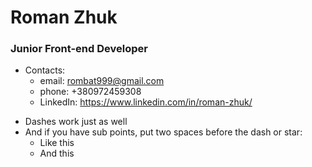 # Roman Zhuk
### Junior Front-end Developer

* Contacts:
  * email: rombat999@gmail.com
  * phone: +380972459308
  * LinkedIn: https://www.linkedin.com/in/roman-zhuk/

- Dashes work just as well
- And if you have sub points, put two spaces before the dash or star:
  - Like this
  - And this
